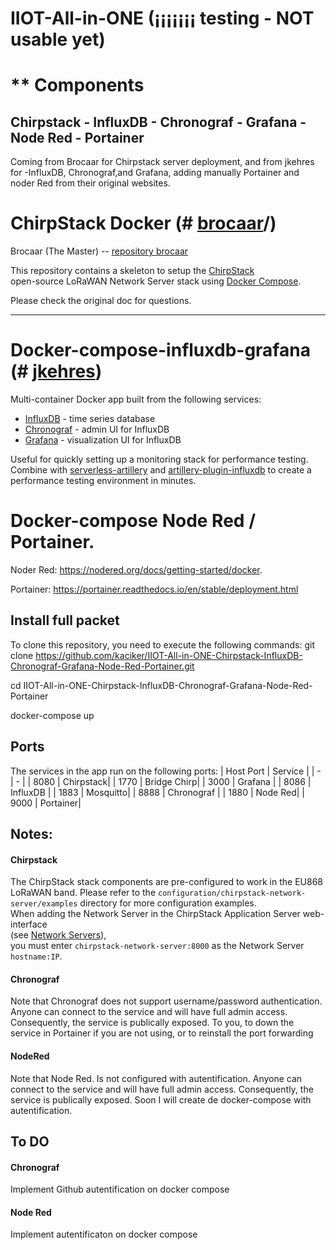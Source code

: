 # IIOT-All-in-ONE    (¡¡¡¡¡¡¡ testing - NOT usable yet)

# ** Components 

## Chirpstack - InfluxDB - Chronograf - Grafana - Node Red - Portainer
Coming from Brocaar for Chirpstack server deployment, and from jkehres for -InfluxDB, Chronograf,and Grafana, adding manually Portainer and noder Red from their original websites.

# ChirpStack Docker   (# [brocaar](https://github.com/brocaar)/)
Brocaar (The Master) -- [repository brocaar](https://github.com/brocaar/chirpstack-docker)
  
This repository contains a skeleton to setup the [ChirpStack](https://www.chirpstack.io)  
open-source LoRaWAN Network Server stack using [Docker Compose](https://docs.docker.com/compose/).  
  
Please check the original doc for questions.
  __________________________________________


# Docker-compose-influxdb-grafana (# [jkehres](https://github.com/jkehres))

Multi-container Docker app built from the following services:

* [InfluxDB](https://github.com/influxdata/influxdb) - time series database
* [Chronograf](https://github.com/influxdata/chronograf) - admin UI for InfluxDB
* [Grafana](https://github.com/grafana/grafana) - visualization UI for InfluxDB

Useful for quickly setting up a monitoring stack for performance testing. Combine with [serverless-artillery](https://github.com/Nordstrom/serverless-artillery) and [artillery-plugin-influxdb](https://github.com/Nordstrom/artillery-plugin-influxdb) to create a performance testing environment in minutes.

  # Docker-compose Node Red / Portainer.
  
  Noder Red: https://nodered.org/docs/getting-started/docker.
  
  Portainer: https://portainer.readthedocs.io/en/stable/deployment.html
  
## Install full packet

To clone this repository, you need to execute the following commands:
git clone https://github.com/kaciker/IIOT-All-in-ONE-Chirpstack-InfluxDB-Chronograf-Grafana-Node-Red-Portainer.git

cd IIOT-All-in-ONE-Chirpstack-InfluxDB-Chronograf-Grafana-Node-Red-Portainer

docker-compose up

## Ports

The services in the app run on the following ports:
| Host Port | Service |
| - | - |
| 8080 | Chirpstack|
| 1770 | Bridge Chirp|
| 3000 | Grafana |
| 8086 | InfluxDB |
| 1883 | Mosquitto|
| 8888 | Chronograf |
| 1880 | Node Red|
| 9000 | Portainer|

**Notes:** 
-------------
#### Chirpstack  
The ChirpStack stack components are pre-configured to work in the EU868 LoRaWAN band. Please refer  to the `configuration/chirpstack-network-server/examples` directory for more configuration  examples.  
When adding the Network Server in the ChirpStack Application Server web-interface  
(see [Network Servers](https://www.chirpstack.io/application-server/use/network-servers/)),  
you must enter `chirpstack-network-server:8000` as the Network Server `hostname:IP`.
#### Chronograf
Note that Chronograf does not support username/password authentication. Anyone can connect to the service and will have full admin access. Consequently, the service is  publically exposed.
To you, to down the service in Portainer if you are not using, or to reinstall the port forwarding 
#### NodeRed
Note that Node Red. Is not configured with autentification. Anyone can connect to the service and will have full admin access. Consequently, the service is  publically exposed.
Soon I will create de docker-compose with autentification.


## To DO
#### Chronograf
Implement Github autentification on docker compose
#### Node Red
Implement autentificaton on docker compose
